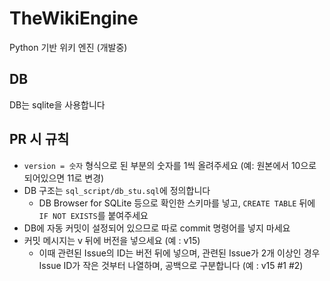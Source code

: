 # TheWikiEngine
Python 기반 위키 엔진 (개발중)
## DB
DB는 sqlite을 사용합니다
## PR 시 규칙
* ```version = 숫자``` 형식으로 된 부분의 숫자를 1씩 올려주세요 (예: 원본에서 10으로 되어있으면 11로 변경)
* DB 구조는 ```sql_script/db_stu.sql```에 정의합니다
  * DB Browser for SQLite 등으로 확인한 스키마를 넣고, ```CREATE TABLE``` 뒤에 ```IF NOT EXISTS```를 붙여주세요
* DB에 자동 커밋이 설정되어 있으므로 따로 commit 명령어를 넣지 마세요
* 커밋 메시지는 v 뒤에 버전을 넣으세요 (예 : v15)
  * 이때 관련된 Issue의 ID는 버전 뒤에 넣으며, 관련된 Issue가 2개 이상인 경우 Issue ID가 작은 것부터 나열하며, 공백으로 구분합니다 (예 : v15 #1 #2)
